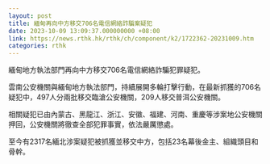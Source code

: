 ```yaml
---
layout: post
title: 緬甸再向中方移交706名電信網絡詐騙案疑犯
date: 2023-10-09 13:09:37.000000000 +08:00
link: https://news.rthk.hk/rthk/ch/component/k2/1722362-20231009.htm
categories: rthk
---
```


緬甸地方執法部門再向中方移交706名電信網絡詐騙犯罪疑犯。

雲南公安機關與緬甸地方執法部門，持續展開多輪打擊行動，在最新抓獲的706名疑犯中，497人分兩批移交臨滄公安機關，209人移交普洱公安機關。

相關疑犯已由內蒙古、黑龍江、浙江、安徽、福建、河南、重慶等涉案地公安機關押回，公安機關將徹查全部犯罪事實，依法嚴厲懲處。

至今有2317名緬北涉案疑犯被抓獲並移交中方，包括23名幕後金主、組織頭目和骨幹。
